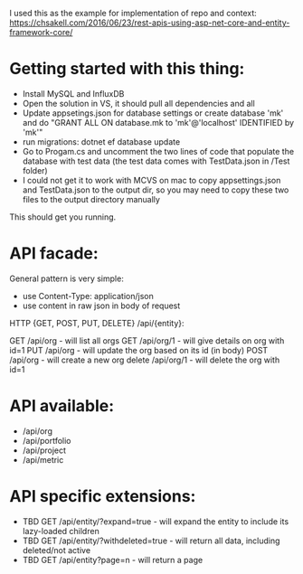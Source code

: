 ﻿I used this as the example for implementation of repo and context:
https://chsakell.com/2016/06/23/rest-apis-using-asp-net-core-and-entity-framework-core/

# Getting started with this thing:

 - Install MySQL and InfluxDB
 - Open the solution in VS, it should pull all dependencies and all
 - Update appsetings.json for database settings or create database 'mk' and do "GRANT ALL ON database.mk to 'mk'@'localhost' IDENTIFIED by 'mk'"
 - run migrations: dotnet ef database update
 - Go to Progam.cs and uncomment the two lines of code that populate the database with test data (the test data comes with TestData.json in /Test folder)
 - I could not get it to work with MCVS on mac to copy appsettings.json and TestData.json to the output dir, so you may need to copy these two files to the output directory manually

This should get you running.

# API facade:

 General pattern is very simple:

  - use Content-Type: application/json
  - use content in raw json in body of request

 HTTP {GET, POST, PUT, DELETE} /api/{entity}:

 GET /api/org - will list all orgs
 GET /api/org/1 - will give details on org with id=1
 PUT /api/org - will update the org based on its id (in body)
 POST /api/org - will create a new org
 delete /api/org/1 - will delete the org with id=1

# API available:

 - /api/org
 - /api/portfolio
 - /api/project
 - /api/metric

# API specific extensions:

 - TBD GET /api/entity/?expand=true - will expand the entity to include its lazy-loaded children
 - TBD GET /api/entity/?withdeleted=true - will return all data, including deleted/not active
 - TBD GET /api/entity?page=n - will return a page

